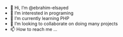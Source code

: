 - 👋 Hi, I’m @ebrahim-elsayed
- 👀 I’m interested in programing
- 🌱 I’m currently learning PHP
- 💞️ I’m looking to collaborate on doing many projects
- 📫 How to reach me ...

<!---
ebrahim-dev/ebrahim-dev is a ✨ special ✨ repository because its `README.md` (this file) appears on your GitHub profile.
You can click the Preview link to take a look at your changes.
--->
